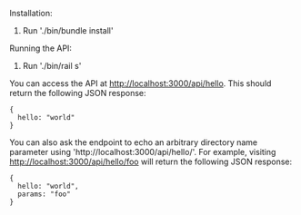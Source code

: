 Installation:

1) Run './bin/bundle install'

Running the API:

1) Run './bin/rail s'

You can access the API at [http://localhost:3000/api/hello](http://localhost:3000/api/hello).  This should return the
following JSON response:

    {
      hello: "world"
    }

You can also ask the endpoint to echo an arbitrary directory name parameter using 
'http://localhost:3000/api/hello/<parameter>'.  For example, visiting 
[http://localhost:3000/api/hello/foo](http://localhost:3000/api/hello/foo) will return the following JSON 
response:

    {
      hello: "world",
      params: "foo"
    }
